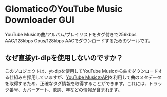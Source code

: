 # GlomaticoのYouTube Music Downloader GUI
YouTube Musicの曲/アルバム/プレイリストをタグ付きで256kbps AAC/128kbps Opus/128kbps AACでダウンロードするためのツールです。

## なぜ直接yt-dlpを使用しないのですか？
このプロジェクトは、yt-dlpを使用してYouTube Musicから曲をダウンロードする仕組みを採用していますが、[YouTube MusicのAPI](https://github.com/sigma67/ytmusicapi)を利用して曲のメタデータを取得するため、正確なタグ情報を取得することができます。これには、トラック番号、カバーアート、歌詞、年などの情報が含まれます。

